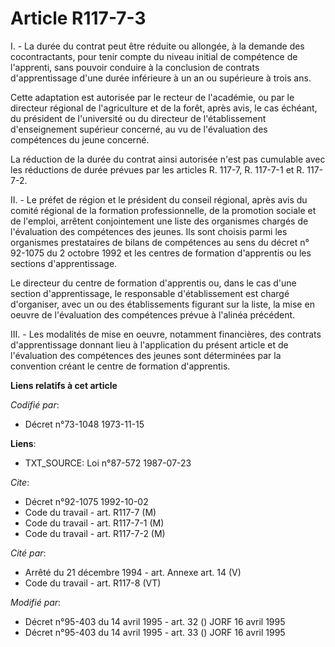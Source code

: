 # Article R117-7-3

I. - La durée du contrat peut être réduite ou allongée, à la demande des cocontractants, pour tenir compte du niveau initial
de compétence de l'apprenti, sans pouvoir conduire à la conclusion de contrats d'apprentissage d'une durée inférieure à un an
ou supérieure à trois ans.

Cette adaptation est autorisée par le recteur de l'académie, ou par le directeur régional de l'agriculture et de la forêt,
après avis, le cas échéant, du président de l'université ou du directeur de l'établissement d'enseignement supérieur
concerné, au vu de l'évaluation des compétences du jeune concerné.

La réduction de la durée du contrat ainsi autorisée n'est pas cumulable avec les réductions de durée prévues par les articles
R. 117-7, R. 117-7-1 et R. 117-7-2.

II. - Le préfet de région et le président du conseil régional, après avis du comité régional de la formation professionnelle,
de la promotion sociale et de l'emploi, arrêtent conjointement une liste des organismes chargés de l'évaluation des
compétences des jeunes. Ils sont choisis parmi les organismes prestataires de bilans de compétences au sens du décret n°
92-1075 du 2 octobre 1992 et les centres de formation d'apprentis ou les sections d'apprentissage.

Le directeur du centre de formation d'apprentis ou, dans le cas d'une section d'apprentissage, le responsable d'établissement
est chargé d'organiser, avec un ou des établissements figurant sur la liste, la mise en oeuvre de l'évaluation des
compétences prévue à l'alinéa précédent.

III. - Les modalités de mise en oeuvre, notamment financières, des contrats d'apprentissage donnant lieu à l'application du
présent article et de l'évaluation des compétences des jeunes sont déterminées par la convention créant le centre de
formation d'apprentis.

**Liens relatifs à cet article**

_Codifié par_:

  - Décret n°73-1048 1973-11-15

**Liens**:

  - TXT_SOURCE: Loi n°87-572 1987-07-23

_Cite_:

  - Décret n°92-1075 1992-10-02
  - Code du travail - art. R117-7 (M)
  - Code du travail - art. R117-7-1 (M)
  - Code du travail - art. R117-7-2 (M)

_Cité par_:

  - Arrêté du 21 décembre 1994 - art. Annexe art. 14 (V)
  - Code du travail - art. R117-8 (VT)

_Modifié par_:

  - Décret n°95-403 du 14 avril 1995 - art. 32 () JORF 16 avril 1995
  - Décret n°95-403 du 14 avril 1995 - art. 33 () JORF 16 avril 1995
